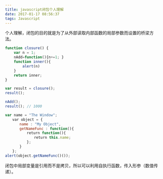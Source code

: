 ```yaml
---
title: javascript闭包个人理解
date: 2017-01-17 08:56:37
tags: Javascript
---
```


个人理解，闭包的目的就是为了从外部读取内部函数的局部参数而设置的桥梁方法。

```javascript
function closure() {
    var n = 1;
    nAdd=function(){n+=1; }
    function inner(){
        alert(n)
    }
    return inner;
}

var result = closure();
result();

nAdd();
result(); // 1000

var name = "The Window";
　　var object = {
　　　　name : "My Object",
　　　　getNameFunc : function(){
　　　　　　return function(){
　　　　　　　　return this.name;
　　　　　　};
　　　　}
　　};
alert(object.getNameFunc()());

```

闭包中局部变量是引用而不是拷贝，所以可以利用自执行函数，传入形参（数值传递）。